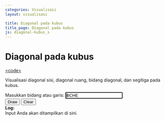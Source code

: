 ```yaml
---
categories: Visualisasi
layout: visualisasi

title: Diagonal pada kubus
title_page: Diagonal pada kubus
js: diagonal-kubus_s
---
```


<main>
    <div class="content"> 
        <div class="subject">
            <h1>Diagonal pada kubus</h1>
            <a href="https://github.com/risoume/mathematics/blob/main/assets/js/diagonal-kubus_s.js"><span>&lt;code></span></a>
            <p>Visualisasi diagonal sisi, diagonal ruang, bidang diagonal, dan segitiga pada kubus.</p>
            <div class="user-area">   
                <label class="label-input">Masukkan bidang atau garis:</label>
                <input id="input1" class="input-block" value="BCHE" autofocus="autofocus">       
                <div class="btn-box">
                    <button class="green" id="solve">Draw</button>
                    <button onclick="erase()" class="grey">Clear</button>
                </div>      
            </div>
        </div>         
        <div class="math-show" style="padding: 0;">
            <div class="canvas-env">
                <canvas class="canvas-show" id="canvas1"></canvas>
            </div>
            <div class="layer-display">         
                  <label><b>Log:</b></label>
                  <div id="board">Input Anda akan ditampilkan di sini.</div>
            </div>
        </div>
    </div> 
</main>
